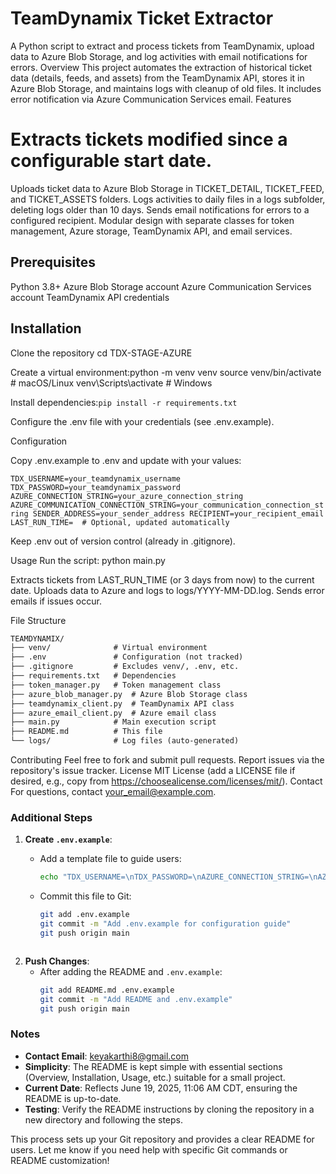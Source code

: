 # TeamDynamix Ticket Extractor
A Python script to extract and process tickets from TeamDynamix, upload data to Azure Blob Storage, and log activities with email notifications for errors.
Overview
This project automates the extraction of historical ticket data (details, feeds, and assets) from the TeamDynamix API, stores it in Azure Blob Storage, and maintains logs with cleanup of old files. It includes error notification via Azure Communication Services email.
Features

# Extracts tickets modified since a configurable start date.
Uploads ticket data to Azure Blob Storage in TICKET_DETAIL, TICKET_FEED, and TICKET_ASSETS folders.
Logs activities to daily files in a logs subfolder, deleting logs older than 10 days.
Sends email notifications for errors to a configured recipient.
Modular design with separate classes for token management, Azure storage, TeamDynamix API, and email services.

## Prerequisites

Python 3.8+
Azure Blob Storage account
Azure Communication Services account
TeamDynamix API credentials

## Installation

Clone the repository
cd TDX-STAGE-AZURE 


Create a virtual environment:python -m venv venv
source venv/bin/activate  # macOS/Linux
venv\Scripts\activate     # Windows


Install dependencies:`pip install -r requirements.txt`


Configure the .env file with your credentials (see .env.example).

Configuration

Copy .env.example to .env and update with your values:

`TDX_USERNAME=your_teamdynamix_username
TDX_PASSWORD=your_teamdynamix_password
AZURE_CONNECTION_STRING=your_azure_connection_string
AZURE_COMMUNICATION_CONNECTION_STRING=your_communication_connection_string
SENDER_ADDRESS=your_sender_address
RECIPIENT=your_recipient_email
LAST_RUN_TIME=  # Optional, updated automatically
`

Keep .env out of version control (already in .gitignore).

Usage
Run the script:
python main.py


Extracts tickets from LAST_RUN_TIME (or 3 days from now) to the current date.
Uploads data to Azure and logs to logs/YYYY-MM-DD.log.
Sends error emails if issues occur.

File Structure
```markdown
TEAMDYNAMIX/
├── venv/              # Virtual environment
├── .env               # Configuration (not tracked)
├── .gitignore         # Excludes venv/, .env, etc.
├── requirements.txt   # Dependencies
├── token_manager.py   # Token management class
├── azure_blob_manager.py  # Azure Blob Storage class
├── teamdynamix_client.py  # TeamDynamix API class
├── azure_email_client.py  # Azure email class
├── main.py            # Main execution script
├── README.md          # This file
└── logs/              # Log files (auto-generated)
```

Contributing
Feel free to fork and submit pull requests. Report issues via the repository's issue tracker.
License
MIT License (add a LICENSE file if desired, e.g., copy from https://choosealicense.com/licenses/mit/).
Contact
For questions, contact your_email@example.com.

### Additional Steps

1. **Create `.env.example`**:
   - Add a template file to guide users:
     ```bash
     echo "TDX_USERNAME=\nTDX_PASSWORD=\nAZURE_CONNECTION_STRING=\nAZURE_COMMUNICATION_CONNECTION_STRING=\nSENDER_ADDRESS=\nRECIPIENT=\nLAST_RUN_TIME=" > .env.example
     ```
   - Commit this file to Git:
     ```bash
     git add .env.example
     git commit -m "Add .env.example for configuration guide"
     git push origin main
     ```


     ```
2. **Push Changes**:
   - After adding the README and `.env.example`:
     ```bash
     git add README.md .env.example
     git commit -m "Add README and .env.example"
     git push origin main
     ```

### Notes

- **Contact Email**: keyakarthi8@gmail.com
- **Simplicity**: The README is kept simple with essential sections (Overview, Installation, Usage, etc.) suitable for a small project.
- **Current Date**: Reflects June 19, 2025, 11:06 AM CDT, ensuring the README is up-to-date.
- **Testing**: Verify the README instructions by cloning the repository in a new directory and following the steps.

This process sets up your Git repository and provides a clear README for users. Let me know if you need help with specific Git commands or README customization!

